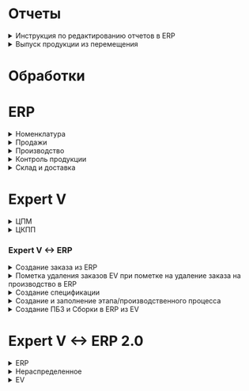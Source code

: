 
# Отчеты
<details>
  <summary>Инструкция по редактированию отчетов в ERP</summary>
  
[Инструкция по редактированию отчетов в ERP](Инструкции/ERP/Инструкция%20по%20редактированию%20отчетов%20ЕРП.pdf)
  
</details>
<details>
  <summary>Выпуск продукции из перемещения</summary>
  
[Описание](Отчеты/Выпуск%20продукции%20из%20перемещения.md)
  
</details>

# Обработки
# ERP
<details>
  <summary>Номенклатура</summary>

  [Разбитие номенклатуры на составляющие](ERP/Расширения/ГенерацияНоменклатуры/ОбщиеМодули/ПолучитьДанныеИзНоменклатуры.md)    

</details>
<details>  
  <summary>Продажи</summary>

  <details>
  <summary>Заказы клиентов</summary>
    
[Проверка стоимости позиций заказа клиента при печати спецификации](ERP/Расширения/ВсёВОдном/ЗаказКлиента.ФормаДокумента.md#функция-проверкацены)   
[Приведение к Цене за км](ERP/Расширения/ВсёВОдном/ЗаказКлиента.ФормаДокумента.md#процедура-всеводномзапретпесчетаценприизменениипослеэлемент)  
</details>
</details>
<details>  
  <summary>Производство</summary>

  <details>
  <summary>Заказы на производство</summary>
    
[Добавление IDZak в заказ клиента](ERP/Расширения/ВсёВОдном/ЗаказНаПроизводство.МодульОбъект.md)  
</details>
<details>
  <summary>Паспорта КПП</summary>
    
[Создание контроля веса](ERP/Расширения/СертификатыНаКабель)  
</details>
<details>
  <summary>Контроль веса КПП</summary>
</details>
</details>

<details>
  <summary>Контроль продукции</summary>

  <details>
  <summary>Контроль продукции</summary>
    
  [Нахождение по IDZak длинны намотки в КП](ERP/Расширения/КонтрольПродукции/КП.МодульОбъекта.md)
  
</details>
</details>

<details>
  <summary>Склад и доставка</summary>
  <details>
    <summary>ОИТС</summary>
    <details>
      <summary>Документы</summary>
      <details>
        <summary>ВнутреннееПотребление</summary>
        
  [Модуль объекта](ERP/Расширения/ОИТС/Документы/ВнутреннееПотребление/МодульОбъекта.md) 
  
  [Форма документа](ERP/Расширения/ОИТС/Документы/ВнутреннееПотребление/ФормаДокумента.md)    
      </details>
      <details>
        <summary>ПрочееОприходованиеТоваров</summary>

  [Модуль объекта](ERP/Расширения/ОИТС/Документы/ПрочееОприходованиеТоваров/МодульОбъекта.md)
  
  [Форма документа](ERP/Расширения/ОИТС/Документы/ПрочееОприходованиеТоваров/ФормаДокумента.md)
      </details>
      <details>
        <summary>УчетОтработанныхРанееТМЦ</summary>

  [Форма](ERP/Расширения/ОИТС/Документы/УчетОтработанныхРанееТМЦ/Форма.md)
  
  [Форма документа](ERP/Расширения/ОИТС/Документы/УчетОтработанныхРанееТМЦ/ФормаДокумента.md)
  
  [Форма cписка](ERP/Расширения/ОИТС/Документы/УчетОтработанныхРанееТМЦ/ФормаСписка.md)
      </details>
  [Перемещение товаров/Модуль объекта](ERP/Расширения/ОИТС/Документы/ПеремещениеТоваров.МодульОбъекта.md)
  
  [Сборка товаров/Модуль объекта](ERP/Расширения/ОИТС/Документы/СборкаТоваров.МодульОбъекта.md)
    </details>
    <details>
      <summary>Общие модули</summary>

  [ОИТС_УчетТМЦ](ERP/Расширения/ОИТС/Общие модули/ОИТС_УчетТМЦ.md)
  
   </details>
  </details>
</details>

# Expert V
<details>
  <summary>ЦПМ</summary>

  ## ШиныЦПМ
  
  ## НомерКристализатора

  ## ЦПМ Фильера

  ## Номенклатура оборудований ЦПМ
  
  ## Номенклатура оборудований ЦПМ

  ## Признак сырья
  <details>
  <summary> ЦПМ документ (выработка) </summary> 
   
  [Заполнение Сменного задания](EV/ЦПМДокумент.ФормаЭлемента.md)
  </details>

  ## Оптимальное размещение продукции ЦПМ
  <details>
    
  [Сгруппированные заказы склад](EV/СгруппированныеЗаказыСклад)
  
  [Сменное задание упаковки шин](EV/СменноеЗаданиеУпаковкиШин)
  </details>
    
</details>


<details>
  <summary>ЦКПП</summary>
  <details>
  <summary> Сгруппированные заказы </summary> 

  [Актуализация Сгруппированных заказов с Excel](EV/Сгруппированные%20заказы/ФормаСписка.СинхронизацияСExcel.md)
         
  </details>  
  
  <details>
  <summary> Шахтная Производительность оборудования </summary> 

  [Шахтная Производительность оборудования](EV/Общие%20Модули/РасчетПроизводительностиОборудований.md?plain=1#L1)
 
  [КодФуРасМат](EV/Общие%20Модули/Формирование%20рабочих%20массивов.md?plain=1#L483)
         
  </details>  
</details>
  
  
  
  </details> 

  </details> 

### Expert V <-> ERP
<details>
  <summary>Создание заказа из ERP</summary>
  
  [Отправка заказа из ERP](ERP/Расширения/ВсёВОдном/ЗаказНаПроизводство.МодульОбъект.md?plain=1#L9)
  
  [Принятие заказов в EV](EV/HTTP-сервисы/Заказы.md?plain=1#L1)
     
  [Создание документа в EV](EV/Общие%20Модули/Формирование%20рабочих%20массивов.md?plain=1#L1)

</details>

<details>
  <summary>Пометка удаления заказов EV при пометке на удаление заказа на производство в ERP</summary>
  
  [Запрос на удаление из ERP](ERP/Расширения/ВсёВОдном/ЗаказНаПроизводство.МодульОбъект.md?plain=1#L33)

  [Пометка на удаление в EV](EV/HTTP-сервисы/ЗаменаСтрокЗаказов.md?plain=1#L58)
  
</details>

<details>
  <summary> Создание спецификации </summary>
  
  [Создание спецификации в ERP](/ERP/Расширения/СпецификацияРасширение/Ресурсная%20спецификация/Форма%20элемента.md?plain=1#L1)
  
  [Запросы на заполнение из ERP (Факт)](ERP/Расширения/СпецификацияРасширение/Заказ%20на%20производство%20.%20Форма%20документа.md?plain=1#L22)
  
  [Запросы на заполнение из ERP (Эталон)](/ERP/Расширения/СпецификацияРасширение/Ресурсная%20спецификация/Форма%20элемента.md?plain=1#L54)
  

</details>

<details>
  <summary> Создание и заполнение этапа/производственного процесса </summary>
  
  Этап = Производственный процесс
  
  [Создание первого этапа](ERP/Расширения/СпецификацияРасширение/Ресурсная%20спецификация/Форма%20элемента.md?plain=1#L297)
  
  [Создание второго этапа](ERP/Расширения/СпецификацияРасширение/Ресурсная%20спецификация/Форма%20элемента.md?plain=1#L332)
  

</details>

<details>
  <summary> Создание ПБЗ и Сборки в ERP из EV </summary>
  

  [Создание ПБЗ и Сборки в ERP](ERP/HTTP-сервисы/Всё%20в%20одном.auto_pbz.md?plain=1#L49)
  
  [Запрос на создание ПБЗ и Сборки из EV](EV/Общие%20Модули/Ерп%20обмен.md?plain=#L11)
  

</details>


# Expert V <-> ERP 2.0
<details> <summary>ERP</summary>
  
<details> <summary>ЗК</summary>
 
  [Запись IDZAKAZA в ЗК ERP](ERP/Расширения/IDZAK/Документы/ЗаказКлиента/Модуль.md?plain=1#L2)
  
  [Обработка добавления/копирования строк в ЗК ERP](ERP/Расширения/IDZAK/Документы/ЗаказКлиента/ФормаДокумента.md?plain=1#L2-L10)
</details>
<details> <summary>ПБЗ</summary> 

  [Внесение IDZAKAZA в ПБЗ ERP](  ERP/Расширения/IDZAK/Документы/ПроизводствоБезЗаказа/Модуль.md?plain=1#L12)
  
  [Проверка-Отправка продукции ПБЗ ERP в EV](  ERP/Расширения/IDZAK/Документы/ПроизводствоБезЗаказа/Модуль.md?plain=1#L25)

  [Создание пустой спецификации в ПБЗ ERP](  ERP/Расширения/IDZAK/Документы/ПроизводствоБезЗаказа/Модуль.md?plain=1#L31)

  [Заполнение спецификации в ПБЗ ERP](  ERP/Расширения/IDZAK/Документы/ПроизводствоБезЗаказа/Модуль.md?plain=1#L33C9-L42C11)

  [Создание сборки-разборки "Дробленый ПВХ" в ПБЗ ERP](  ERP/Расширения/IDZAK/Документы/ПроизводствоБезЗаказа/Модуль.md?plain=1#L48C6-L55C18)
  
  [Вторая запись ПБЗ ERP](ERP/Расширения/IDZAK/Документы/ПроизводствоБезЗаказа/ФормаДокумента.md?plain=1#L24)
 
  
  
  <details> <summary>ПБЗ</summary>
    
  </details>

</details>

                 
<details> <summary>ЗНП</summary>
            
  
  [Запись IDZAKAZA в ЗНП ERP](ERP/Расширения/IDZAK/ОбщиеФормы/СозданиеНаОснованииУточнениеЗаказываемогоКоличества.md?plain=1#L2)

  При Проверке происходит проверка позиций и снятие у них галок в регистре IDZAKAZA, если галки нет тогда позиция попадает в ТЗ для отправки
  
  [Проверка-Отправка продукции ЗНП ERP в EV](ERP/Расширения/IDZAK/Документы/ЗаказНаПроизводство2_2/Модуль.md?plain=1#L34)

<details> <summary>Запреты форм</summary>
              
  [Запрет на копирование ЗНП ERP](ERP/Расширения/IDZAK/Документы/ЗаказНаПроизводство2_2/ФормаСписка.md?plain=1#L1)
  
  [Запреты формы элемента ЗНП ERP](ERP/Расширения/IDZAK/Документы/ЗаказНаПроизводство2_2/ФормаЭлемента.md)
  Пометка удаления на заказе = пометка удаления в ЕВ на заказе
  
  [Пометка удаления ЗНП ERP в EV](ERP/Расширения/IDZAK/Документы/ЗаказНаПроизводство2_2/Модуль.md?plain=1#L56)

               
</details>             
</details>
</details>

<details> <summary>Нераспределенное</summary>
IDZak в заказе клиента или производстве без заказа ERP, тип число, формат: номер записи с такой номенклатурой - ХХ, год - ХХХ, номер счета - ХХХХХХ, номер куска в Expert V - ХХХ, порядковый номер - ХХХХХХ. 10 024 000001 001 000001 

[Создание IDZAKAZA в ERP](ERP/Расширения/IDZAK/ОбщийМодуль/ОбщийМодульИДЗАКИ.md?plain=1#L1)

Добавляет +1 в первую цифру к ИДЗАКАЗА, больше 9 не идёт

[Добавить строку разбиением в ERP](ERP/Расширения/IDZAK/ОбщийМодуль/РаботаСТабличнымиЧастямиКлиент.md)

Создает пустую спецуху в разработке, с Нашим ИДЗАКОМ,НОМЕНКЛАТУРОЙ,ДАТОЙ ДЕЙСТВИЯ

[Создание пустой спецификации ERP](ERP/Расширения/Спецификация/Общий%20модуль/РаботаСоСпецификацией.md?plain=1#L2)

</details>


  </details>

<details> <summary> EV</summary>
  
[Пометка на удаление заказов из ЕРП](EV/HTTP-сервисы/ПометитьНаУдалениеЗаказыНаПроизв.md?plain=1#L2)
  
[Создание заказов из ЕРП](EV/HTTP-сервисы/СозданиеДокументовИзERP.md?plain=1#L8)

[Отправка спецификации в ЕРП](EV//Общие%20Модули/Ерп%20обмен.md?plain=1#L151)
</details>
    
      



